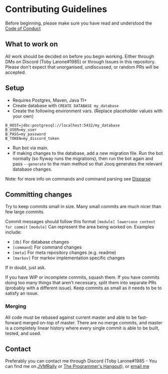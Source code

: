 # Contributing Guidelines

Before beginning, please make sure you have read and understood the [Code of Conduct](CODE_OF_CONDUCT.md)

## What to work on

All work should be decided on before you begin working. Either through DMs on Discord (Toby Larone#1985) or through Issues in this repository. Please don't expect that unorganised, undiscussed, or random PRs will be accepted.

## Setup

* Requires Postgres, Maven, Java 11+
* Create database with `CREATE DATABASE my_database`
* Create the following environment vars. (Replace placeholder values with your own)
```
B_HOST=jdbc:postgresql://localhost:5432/my_database
B_USER=my_user
B_PASS=my_password
B_TOKEN=my_discord_token
```
* Run bot via main.
* If making changes to the database, add a new migration file. Run the bot normally (so flyway runs the migrations), then run the bot again and pass `--generate` to the main method so that Jooq generates the relevant database changes.

Note: for more info on commands and command parsing see [Disparse](https://github.com/BoscoJared/disparse)

## Committing changes

Try to keep commits small in size. Many small commits are much nicer than few large commits.

Commit messages should follow this format `[module] lowercase context for commit`
`[module]` Can represent the area being worked on. Examples include:
* `[db]` For database changes
* `[command]` For command changes
* `[meta]` For meta repository changes (e.g. readme)
* `[markov]` For markov implementation specific changes

If in doubt, just ask.

If you have WIP or incomplete commits, squash them. If you have commits doing too many things that aren't necessary, split them into separate PRs (probably with a different issue). Keep commits as small as it needs to be to satisfy an issue.

### Merging

All code must be rebased against current master and able to be fast-forward merged on-top of master. There are no merge commits, and master is a completely linear history where every single commit is able to be built, tested, and used.


## Contact

Preferably you can contact me through Discord (Toby Larone#1985 - You can find me on [JVMRally](https://discord.gg/MuZKQWM) or [The Programmer's Hangout](https://discord.gg/programming)), or [email me](mailto:mark@markg.co.uk?subject=[Github]%20Mimic%20bot)